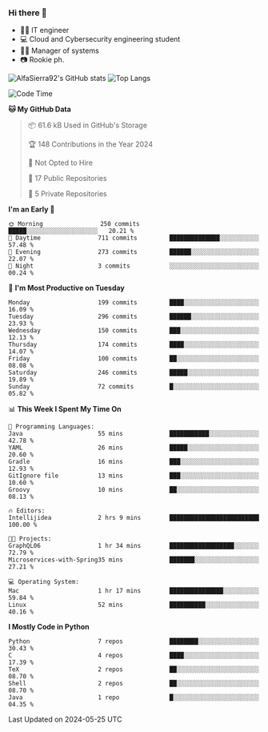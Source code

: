 ### Hi there 👋
- 👨‍💻 IT engineer
- 💻 Cloud and Cybersecurity engineering student
- 👨‍💼 Manager of systems
- 📷 Rookie ph.


![AlfaSierra92's GitHub stats](https://github-readme-stats.vercel.app/api?username=AlfaSierra92&theme=nord)
![Top Langs](https://github-readme-stats.vercel.app/api/top-langs/?username=AlfaSierra92&theme=nord&layout=compact)

<!--START_SECTION:waka-->
![Code Time](http://img.shields.io/badge/Code%20Time-114%20hrs%202%20mins-blue)

**🐱 My GitHub Data** 

> 📦 61.6 kB Used in GitHub's Storage 
 > 
> 🏆 148 Contributions in the Year 2024
 > 
> 🚫 Not Opted to Hire
 > 
> 📜 17 Public Repositories 
 > 
> 🔑 5 Private Repositories 
 > 
**I'm an Early 🐤** 

```text
🌞 Morning                250 commits         █████░░░░░░░░░░░░░░░░░░░░   20.21 % 
🌆 Daytime                711 commits         ██████████████░░░░░░░░░░░   57.48 % 
🌃 Evening                273 commits         ██████░░░░░░░░░░░░░░░░░░░   22.07 % 
🌙 Night                  3 commits           ░░░░░░░░░░░░░░░░░░░░░░░░░   00.24 % 
```
📅 **I'm Most Productive on Tuesday** 

```text
Monday                   199 commits         ████░░░░░░░░░░░░░░░░░░░░░   16.09 % 
Tuesday                  296 commits         ██████░░░░░░░░░░░░░░░░░░░   23.93 % 
Wednesday                150 commits         ███░░░░░░░░░░░░░░░░░░░░░░   12.13 % 
Thursday                 174 commits         ████░░░░░░░░░░░░░░░░░░░░░   14.07 % 
Friday                   100 commits         ██░░░░░░░░░░░░░░░░░░░░░░░   08.08 % 
Saturday                 246 commits         █████░░░░░░░░░░░░░░░░░░░░   19.89 % 
Sunday                   72 commits          █░░░░░░░░░░░░░░░░░░░░░░░░   05.82 % 
```


📊 **This Week I Spent My Time On** 

```text
💬 Programming Languages: 
Java                     55 mins             ███████████░░░░░░░░░░░░░░   42.78 % 
YAML                     26 mins             █████░░░░░░░░░░░░░░░░░░░░   20.60 % 
Gradle                   16 mins             ███░░░░░░░░░░░░░░░░░░░░░░   12.93 % 
GitIgnore file           13 mins             ███░░░░░░░░░░░░░░░░░░░░░░   10.60 % 
Groovy                   10 mins             ██░░░░░░░░░░░░░░░░░░░░░░░   08.13 % 

🔥 Editors: 
Intellijidea             2 hrs 9 mins        █████████████████████████   100.00 % 

🐱‍💻 Projects: 
GraphQL06                1 hr 34 mins        ██████████████████░░░░░░░   72.79 % 
Microservices-with-Spring35 mins             ███████░░░░░░░░░░░░░░░░░░   27.21 % 

💻 Operating System: 
Mac                      1 hr 17 mins        ███████████████░░░░░░░░░░   59.84 % 
Linux                    52 mins             ██████████░░░░░░░░░░░░░░░   40.16 % 
```

**I Mostly Code in Python** 

```text
Python                   7 repos             ████████░░░░░░░░░░░░░░░░░   30.43 % 
C                        4 repos             ████░░░░░░░░░░░░░░░░░░░░░   17.39 % 
TeX                      2 repos             ██░░░░░░░░░░░░░░░░░░░░░░░   08.70 % 
Shell                    2 repos             ██░░░░░░░░░░░░░░░░░░░░░░░   08.70 % 
Java                     1 repo              █░░░░░░░░░░░░░░░░░░░░░░░░   04.35 % 
```




 Last Updated on 2024-05-25 UTC
<!--END_SECTION:waka-->

<!--
**AlfaSierra92/AlfaSierra92** is a ✨ _special_ ✨ repository because its `README.md` (this file) appears on your GitHub profile.

Here are some ideas to get you started:

- 🔭 I’m currently working on ...
- 🌱 I’m currently learning ...
- 👯 I’m looking to collaborate on ...
- 🤔 I’m looking for help with ...
- 💬 Ask me about ...
- 📫 How to reach me: ...
- 😄 Pronouns: ...
- ⚡ Fun fact: ...
-->
